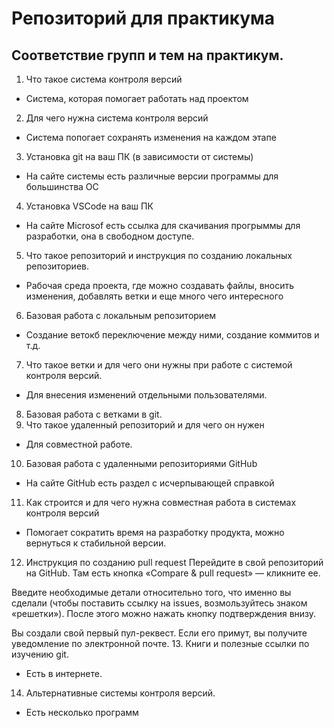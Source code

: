 # Репозиторий для практикума
## Соответствие групп и тем на практикум.

1. Что такое система контроля версий
* Система, которая помогает работать над проектом
2. Для чего нужна система контроля версий
* Система попогает сохранять изменения на каждом этапе
3. Установка git на ваш ПК (в зависимости от системы)
* На сайте системы есть различные версии программы для большинства ОС
4. Установка VSCode на ваш ПК
* На сайте Microsof есть ссылка для скачивания прогрыммы для разработки, она в свободном доступе.
5. Что такое репозиторий и инструкция по созданию локальных репозиториев.
* Рабочая среда проекта, где можно создавать файлы, вносить изменения, добавлять ветки и еще много чего интересного
6. Базовая работа с локальным репозиторием
* Создание ветокб переключение между ними, создание коммитов и т.д.
7. Что такое ветки и для чего они нужны при работе с системой контроля версий.
* Для внесения изменений отдельными пользователями.
8. Базовая работа с ветками в git.
9. Что такое удаленный репозиторий и для чего он нужен
* Для совместной работе.
10. Базовая работа с удаленными репозиториями GitHub
* На сайте GitHub есть раздел с исчерпывающей справкой
11. Как строится и для чего нужна совместная работа в системах контроля версий
* Помогает сократить время на разработку продукта, можно вернуться к стабильной версии.
12. Инструкция по созданию pull request
Перейдите в свой репозиторий на GitHub. Там есть кнопка «Compare & pull request» — кликните ее.

Введите необходимые детали относительно того, что именно вы сделали (чтобы поставить ссылку на issues, возмользуйтесь знаком «решетки»). После этого можно нажать кнопку подтверждения внизу.

Вы создали свой первый пул-реквест. Если его примут, вы получите уведомление по электронной почте.
13. Книги и полезные ссылки по изучению git.
* Есть в интернете.
14. Альтернативные системы контроля версий.
* Есть несколько программ
